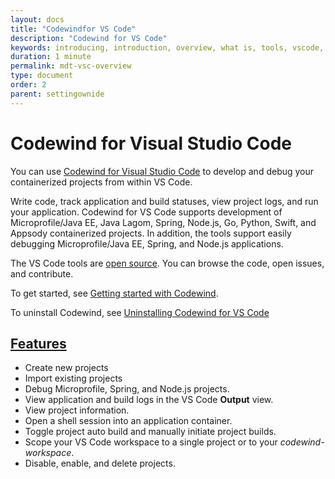 ```yaml
---
layout: docs
title: "Codewindfor VS Code"
description: "Codewind for VS Code"
keywords: introducing, introduction, overview, what is, tools, vscode, visual, studio, code, java, microprofile, spring, node, nodejs, node.js, javascript, Codewind for VS Code, tools, view, debug, integrate, open a shell session, toggle auto build, manually build, scope VS Code workspace, disable, enable, delete
duration: 1 minute
permalink: mdt-vsc-overview
type: document
order: 2
parent: settingownide
---
```


# Codewind for Visual Studio Code

You can use [Codewind for Visual Studio Code](https://marketplace.visualstudio.com/items?itemName=IBM.codewind) to develop and debug your containerized projects from within VS Code.

Write code, track application and build statuses, view project logs, and run your application. Codewind for VS Code supports development of Microprofile/Java EE, Java Lagom, Spring, Node.js, Go, Python, Swift, and Appsody containerized projects. In addition, the tools support easily debugging Microprofile/Java EE, Spring, and Node.js applications.

The VS Code tools are [open source](https://github.com/eclipse/codewind-vscode). You can browse the code, open issues, and contribute.

To get started, see [Getting started with Codewind](mdt-vsc-getting-started.html).

To uninstall Codewind, see [Uninstalling Codewind for VS Code](mdt-vsc-uninstall.html)

## **[Features](mdt-vsc-commands-overview.html)**

- Create new projects
- Import existing projects
- Debug Microprofile, Spring, and Node.js projects.
- View application and build logs in the VS Code **Output** view.
- View project information.
- Open a shell session into an application container.
- Toggle project auto build and manually initiate project builds.
- Scope your VS Code workspace to a single project or to your *codewind-workspace*.
- Disable, enable, and delete projects.
